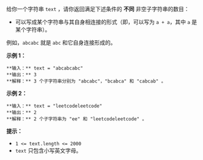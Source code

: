 给你一个字符串 `text` ，请你返回满足下述条件的  **不同** 非空子字符串的数目：

  * 可以写成某个字符串与其自身相连接的形式（即，可以写为 `a + a`，其中 `a` 是某个字符串）。

例如，`abcabc` 就是 `abc` 和它自身连接形成的。



**示例 1：**

    
    
    **输入：** text = "abcabcabc"
    **输出：** 3
    **解释：** 3 个子字符串分别为 "abcabc"，"bcabca" 和 "cabcab" 。
    

**示例 2：**

    
    
    **输入：** text = "leetcodeleetcode"
    **输出：** 2
    **解释：** 2 个子字符串为 "ee" 和 "leetcodeleetcode" 。
    



**提示：**

  * `1 <= text.length <= 2000`
  * `text` 只包含小写英文字母。

